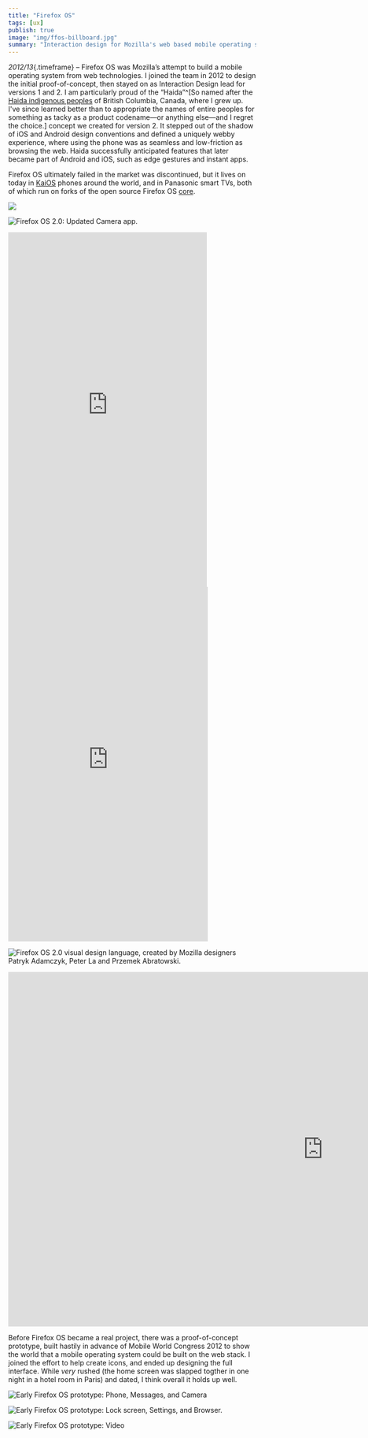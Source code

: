 ```yaml
---
title: "Firefox OS"
tags: [ux]
publish: true
image: "img/ffos-billboard.jpg"
summary: "Interaction design for Mozilla's web based mobile operating system. Designed 2012-2013 while I was an Interaction Design lead."
---
```


_2012/13_{.timeframe} – Firefox OS was Mozilla’s attempt to build a mobile operating system from web technologies. I joined the team in 2012 to design the initial proof-of-concept, then stayed on as Interaction Design lead for versions 1 and 2. I am particularly proud of the “Haida”^[So named after the [Haida indigenous peoples](https://en.wikipedia.org/wiki/Haida_people) of British Columbia, Canada, where I grew up. I've since learned better than to appropriate the names of entire peoples for something as tacky as a product codename—or anything else—and I regret the choice.] concept we created for version 2. It stepped out of the shadow of iOS and Android design conventions and defined a uniquely webby experience, where using the phone was as seamless and low-friction as browsing the web. Haida successfully anticipated features that later became part of Android and iOS, such as edge gestures and instant apps. 

Firefox OS ultimately failed in the market was discontinued, but it lives on today in [KaiOS](https://www.kaiostech.com/) phones around the world, and in Panasonic smart TVs, both of which run on forks of the open source Firefox OS [core](https://github.com/mozilla-b2g/B2G).

![](img/ffos-billboard.jpg)

![Firefox OS 2.0: Updated Camera app.](img/ffos-haida-vsd-camera.jpg)

<iframe style="aspect-ratio: 4/3" src="https://player.vimeo.com/video/618212309?h=db01b4221b&color=ffffff&title=0&byline=0&portrait=0" width="404" height="720" frameborder="0" allow="autoplay; fullscreen; picture-in-picture" allow
fullscreen title="Firefox OS &amp;quot;Haida&amp;quot; Gestures" data-caption="Firefox OS 2.0: Edge gestures for app switching, accessing notifications, and more."></iframe>

<iframe style="aspect-ratio: 4/3" src="https://player.vimeo.com/video/618212292?h=db01b4221b&color=ffffff&title=0&byline=0&portrait=0" width="406" height="720" frameborder="0" allow="autoplay; fullscreen; picture-in-picture" allowfullscreen title="Firefox OS &amp;quot;Haida&amp;quot; Universal Search" data-caption="Firefox OS 2.0: System-wide search and browsing."></iframe>

![Firefox OS 2.0 visual design language, created by Mozilla designers [Patryk Adamczyk](https://twitter.com/patryk_adamczyk?lang=en), [Peter La](https://www.instagram.com/artofpeterla/) and [Przemek Abratowski](https://www.linkedin.com/in/przemek-abratowski).](img/ffos-haida-vsd-overview.jpg)

<iframe style="aspect-ratio: 16/9" src="https://player.vimeo.com/video/618212244?h=2342ef16dd&color=ffffff&title=0&byline=0&portrait=" width="1280" height="720" frameborder="0" allow="autoplay; fullscreen; picture-in-picture" allowfullscreen title="Firefox OS &amp;quot;Haida&amp;quot; Overall Concept" data-caption="Early concept animation of core Haida concepts: treating apps and sites as equals, 'opening' apps instead of 'installing', etc." data-caption="Early Firefox OS 2.0 concept video showing key features: Gestures, system-wide search, and instant apps."></iframe>

Before Firefox OS became a real project, there was a proof-of-concept prototype, built hastily in advance of Mobile World Congress 2012 to show the world that a mobile operating system could be built on the web stack. I joined the effort to help create icons, and ended up designing the full interface. While _very_ rushed (the home screen was slapped togther in one night in a hotel room in Paris) and dated, I think overall it holds up well.

![Early Firefox OS prototype: Phone, Messages, and Camera](img/b2g_screens_1.jpg)

![Early Firefox OS prototype: Lock screen, Settings, and Browser.](img/b2g_screens_3.jpg)

![Early Firefox OS prototype: Video](img/b2g_videoplayer.jpg)